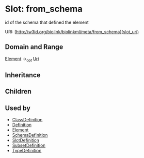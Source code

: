 # Slot: from_schema


id of the schema that defined the element

URI: [http://w3id.org/biolink/biolinkml/meta/from_schema](slot_uri)
## Domain and Range

[Element](Element.md) -><sub>opt</sub> [Uri](Uri.md)
## Inheritance

## Children

## Used by

 * [ClassDefinition](ClassDefinition.md)
 * [Definition](Definition.md)
 * [Element](Element.md)
 * [SchemaDefinition](SchemaDefinition.md)
 * [SlotDefinition](SlotDefinition.md)
 * [SubsetDefinition](SubsetDefinition.md)
 * [TypeDefinition](TypeDefinition.md)
